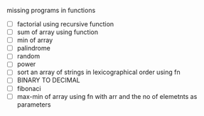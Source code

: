missing programs in functions

- [ ] factorial using recursive function
- [ ] sum of array using function
- [ ] min of array 
- [ ] palindrome
- [ ] random
- [ ] power
- [ ] sort an array of strings in lexicographical order using fn
- [ ] BINARY TO DECIMAL
- [ ] fibonaci
- [ ] max-min of array using fn with arr and the no of elemetnts as parameters
